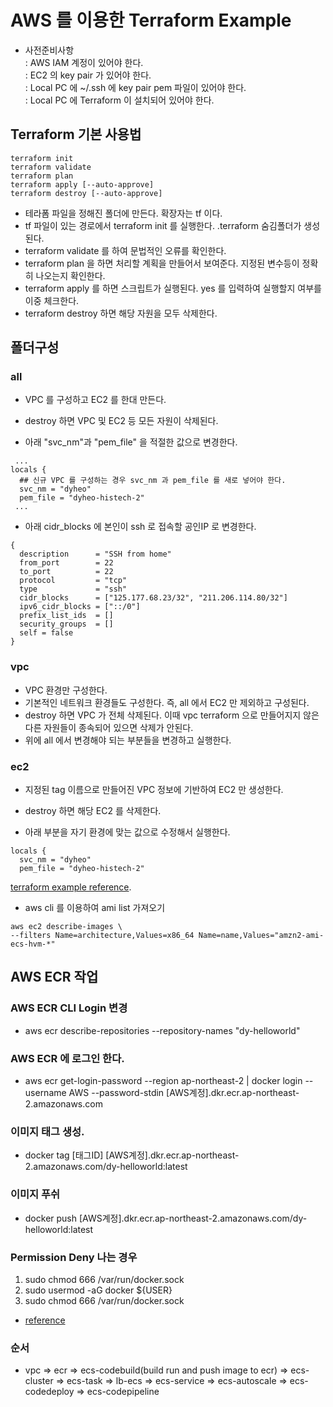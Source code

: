 # AWS 를 이용한 Terraform Example
* 사전준비사항  
: AWS IAM 계정이 있어야 한다.  
: EC2 의 key pair 가 있어야 한다.  
: Local PC 에 ~/.ssh 에 key pair pem 파일이 있어야 한다.  
: Local PC 에 Terraform 이 설치되어 있어야 한다.  

## Terraform 기본 사용법
```
terraform init
terraform validate
terraform plan 
terraform apply [--auto-approve]
terraform destroy [--auto-approve]
```
* 테라폼 파일을 정해진 폴더에 만든다. 확장자는 tf 이다.
* tf 파일이 있는 경로에서 terraform init 를 실행한다. .terraform 숨김폴더가 생성된다.
* terraform validate 를 하여 문법적인 오류를 확인한다.
* terraform plan 을 하면 처리할 계획을 만들어서 보여준다. 지정된 변수등이 정확히 나오는지 확인한다.
* terraform apply 를 하면 스크립트가 실행된다. yes 를 입력하여 실행할지 여부를 이중 체크한다.
* terraform destroy 하면 해당 자원을 모두 삭제한다.

## 폴더구성
### all
* VPC 를 구성하고 EC2 를 한대 만든다.
* destroy 하면 VPC 및 EC2 등 모든 자원이 삭제된다.

* 아래 "svc_nm"과 "pem_file" 을 적절한 값으로 변경한다.
```
 ...
locals {
  ## 신규 VPC 를 구성하는 경우 svc_nm 과 pem_file 를 새로 넣어야 한다.
  svc_nm = "dyheo"
  pem_file = "dyheo-histech-2"
 ...
```
* 아래 cidr_blocks 에 본인이 ssh 로 접속할 공인IP 로 변경한다.
```
{
  description      = "SSH from home"
  from_port        = 22
  to_port          = 22
  protocol         = "tcp"
  type             = "ssh"
  cidr_blocks      = ["125.177.68.23/32", "211.206.114.80/32"]
  ipv6_cidr_blocks = ["::/0"]
  prefix_list_ids  = []
  security_groups  = []
  self = false
}

```

### vpc
* VPC 환경만 구성한다.
* 기본적인 네트워크 환경들도 구성한다. 즉, all 에서 EC2 만 제외하고 구성된다.
* destroy 하면 VPC 가 전체 삭제된다. 이때 vpc terraform 으로 만들어지지 않은 다른 자원들이 종속되어 있으면 삭제가 안된다.
* 위에 all 에서 변경해야 되는 부분들을 변경하고 실행한다.

### ec2
* 지정된 tag 이름으로 만들어진 VPC 정보에 기반하여 EC2 만 생성한다. 
* destroy 하면 해당 EC2 를 삭제한다.

* 아래 부분을 자기 환경에 맞는 값으로 수정해서 실행한다.
```
locals {
  svc_nm = "dyheo"
  pem_file = "dyheo-histech-2"
```
[terraform example reference](https://github.com/largezero/ecs-with-codepipeline-example-by-terraform).  
* aws cli 를 이용하여 ami list 가져오기
```
aws ec2 describe-images \ 
--filters Name=architecture,Values=x86_64 Name=name,Values="amzn2-ami-ecs-hvm-*"
```

## AWS ECR 작업
### AWS ECR CLI Login 변경
* aws ecr describe-repositories --repository-names "dy-helloworld" 

### AWS ECR 에 로그인 한다.  
* aws ecr get-login-password --region ap-northeast-2 | docker login --username AWS --password-stdin [AWS계정].dkr.ecr.ap-northeast-2.amazonaws.com

### 이미지 태그 생성.
* docker tag [태그ID] [AWS계정].dkr.ecr.ap-northeast-2.amazonaws.com/dy-helloworld:latest

### 이미지 푸쉬
* docker push [AWS계정].dkr.ecr.ap-northeast-2.amazonaws.com/dy-helloworld:latest

### Permission Deny 나는 경우
1. sudo chmod 666 /var/run/docker.sock
2. sudo usermod -aG docker ${USER}
3. sudo chmod 666 /var/run/docker.sock
* [reference](https://newbedev.com/got-permission-denied-while-trying-to-connect-to-the-docker-daemon-socket-at-unix-var-run-docker-sock-post-http-2fvar-2frun-2fdocker-sock-v1-24-auth-dial-unix-var-run-docker-sock-connect-permission-denied-code-exampl)

### 순서
* vpc => ecr => ecs-codebuild(build run and push image to ecr) => ecs-cluster => ecs-task 
      => lb-ecs => ecs-service => ecs-autoscale => ecs-codedeploy => ecs-codepipeline
